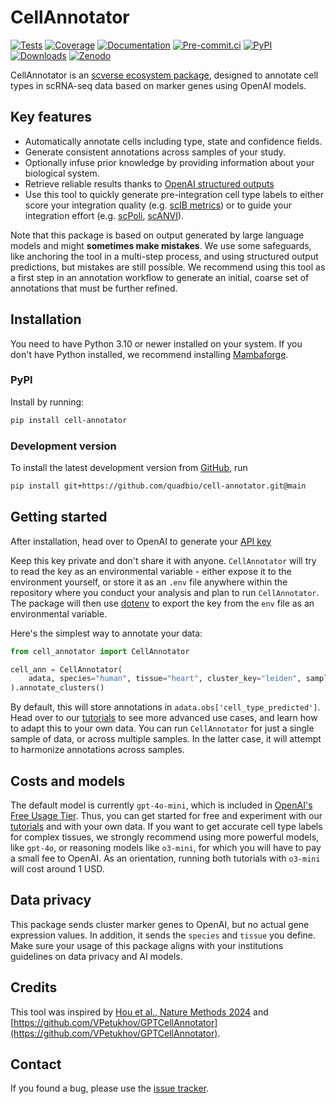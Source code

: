 # CellAnnotator

[![Tests][badge-tests]][tests]
[![Coverage][badge-coverage]][coverage]
[![Documentation][badge-docs]][documentation]
[![Pre-commit.ci][badge-pre-commit]][pre-commit]
[![PyPI][badge-pypi]][pypi]
[![Downloads][badge-downloads]][downloads]
[![Zenodo][badge-zenodo]][zenodo]

[badge-tests]: https://img.shields.io/github/actions/workflow/status/quadbio/cell-annotator/test.yaml?branch=main
[badge-coverage]: https://codecov.io/gh/quadbio/cell-annotator/branch/main/graph/badge.svg
[badge-docs]: https://img.shields.io/readthedocs/cell-annotator
[badge-pre-commit]: https://results.pre-commit.ci/badge/github/quadbio/cell-annotator/main.svg
[badge-pypi]: https://img.shields.io/pypi/v/cell-annotator.svg
[badge-downloads]: https://static.pepy.tech/badge/cell-annotator
[badge-zenodo]: https://zenodo.org/badge/899554552.svg

CellAnnotator is an [scverse ecosystem package](https://scverse.org/packages/#ecosystem), designed to annotate cell types in scRNA-seq data based on marker genes using OpenAI models.

## Key features

- Automatically annotate cells including type, state and confidence fields.
- Generate consistent annotations across samples of your study.
- Optionally infuse prior knowledge by providing information about your biological system.
- Retrieve reliable results thanks to [OpenAI structured outputs](https://platform.openai.com/docs/guides/structured-outputs)
- Use this tool to quickly generate pre-integration cell type labels to either score your integration quality (e.g. [scIB metrics](https://scib-metrics.readthedocs.io/en/stable/)) or to guide your integration effort (e.g. [scPoli](https://docs.scarches.org/en/latest/), [scANVI](https://docs.scvi-tools.org/en/stable/api/reference/scvi.model.SCANVI.html)).

Note that this package is based on output generated by large language models and might **sometimes make mistakes**. We use some safeguards, like anchoring the tool in a multi-step process, and using structured output predictions, but mistakes are still possible. We recommend using this tool as a first step in an annotation workflow to generate an initial, coarse set of annotations that must be further refined.

## Installation

You need to have Python 3.10 or newer installed on your system.
If you don't have Python installed, we recommend installing [Mambaforge][].

### PyPI

Install by running:

```bash
pip install cell-annotator
```

### Development version

To install the latest development version from [GitHub](https://github.com/quadbio/cell-annotator), run

```bash
pip install git+https://github.com/quadbio/cell-annotator.git@main
```

## Getting started

After installation, head over to OpenAI to generate your [API key](https://help.openai.com/en/articles/4936850-where-do-i-find-my-openai-api-key)

Keep this key private and don't share it with anyone. `CellAnnotator` will try to read the key as an environmental variable - either expose it to the environment yourself, or store it as an `.env` file anywhere within the repository where you conduct your analysis and plan to run `CellAnnotator`. The package will then use [dotenv](https://pypi.org/project/python-dotenv/) to export the key from the `env` file as an environmental variable.

Here's the simplest way to annotate your data:

```python
from cell_annotator import CellAnnotator

cell_ann = CellAnnotator(
    adata, species="human", tissue="heart", cluster_key="leiden", sample_key="samples",
).annotate_clusters()
```

By default, this will store annotations in `adata.obs['cell_type_predicted']`. Head over to our [tutorials](https://cell-annotator.readthedocs.io/en/latest/notebooks/tutorials/index.html) to see more advanced use cases, and learn how to adapt this to your own data. You can run `CellAnnotator` for just a single sample of data, or across multiple samples. In the latter case, it will attempt to harmonize annotations across samples.

## Costs and models

The default model is currently `gpt-4o-mini`, which is included in [OpenAI's Free Usage Tier](https://platform.openai.com/docs/guides/rate-limits). Thus, you can get started for free and experiment with our [tutorials](https://cell-annotator.readthedocs.io/en/latest/notebooks/tutorials/index.html) and with your own data. If you want to get accurate cell type labels for complex tissues, we strongly recommend using more powerful models, like `gpt-4o`, or reasoning models like `o3-mini`, for which you will have to pay a small fee to OpenAI. As an orientation, running both tutorials with `o3-mini` will cost around 1 USD.

## Data privacy

This package sends cluster marker genes to OpenAI, but no actual gene expression values. In addition, it sends the `species` and `tissue` you define. Make sure your usage of this package aligns with your institutions guidelines on data privacy and AI models.

## Credits

This tool was inspired by [Hou et al., Nature Methods 2024](https://www.nature.com/articles/s41592-024-02235-4) and [https://github.com/VPetukhov/GPTCellAnnotator](https://github.com/VPetukhov/GPTCellAnnotator).

## Contact

If you found a bug, please use the [issue tracker][].

[mambaforge]: https://github.com/conda-forge/miniforge#mambaforge
[issue tracker]: https://github.com/quadbio/cell-annotator/issues
[tests]: https://github.com/quadbio/cell-annotator/actions/workflows/test.yaml
[coverage]: https://codecov.io/gh/quadbio/cell-annotator
[documentation]: https://cell-annotator.readthedocs.io
[pre-commit]: https://results.pre-commit.ci/latest/github/quadbio/cell-annotator/main
[pypi]: https://pypi.org/project/cell-annotator/
[downloads]: https://pepy.tech/project/cell-annotator
[zenodo]: https://doi.org/10.5281/zenodo.16411381
